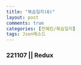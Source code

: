 ```yaml
---
title: "복습일지(6)"   
layout: post    
comments: true  
categories: [전예린/복습일지]
tags: Json메소드
---
```


### 221107 || Redux

